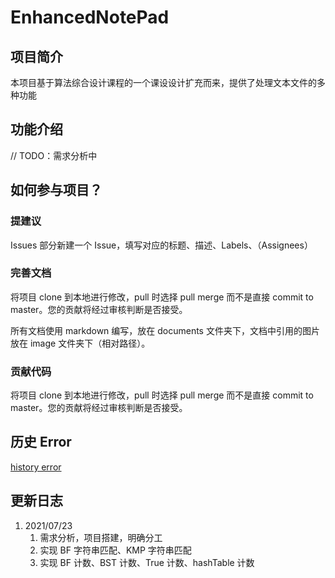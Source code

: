 <!--
 * @Author: xioacd99
 * @Date: 2021-07-22 23:46:42
 * @LastEditTime: 2021-07-23 22:40:17
 * @LastEditors: Please set LastEditors
 * @Description: In User Settings Edit
 * @FilePath: \.vscode\Github\EnhancedNotePad\README.md
-->

# EnhancedNotePad

## 项目简介

本项目基于算法综合设计课程的一个课设设计扩充而来，提供了处理文本文件的多种功能

## 功能介绍

// TODO：需求分析中

## 如何参与项目？

### 提建议

Issues 部分新建一个 Issue，填写对应的标题、描述、Labels、（Assignees）

### 完善文档

将项目 clone 到本地进行修改，pull 时选择 pull merge 而不是直接 commit to master。您的贡献将经过审核判断是否接受。

所有文档使用 markdown 编写，放在 documents 文件夹下，文档中引用的图片放在 image 文件夹下（相对路径）。

### 贡献代码

将项目 clone 到本地进行修改，pull 时选择 pull merge 而不是直接 commit to master。您的贡献将经过审核判断是否接受。

## 历史 Error

[history error](documents/historyError.md)

## 更新日志

1. 2021/07/23
   1. 需求分析，项目搭建，明确分工
   2. 实现 BF 字符串匹配、KMP 字符串匹配
   3. 实现 BF 计数、BST 计数、True 计数、hashTable 计数
